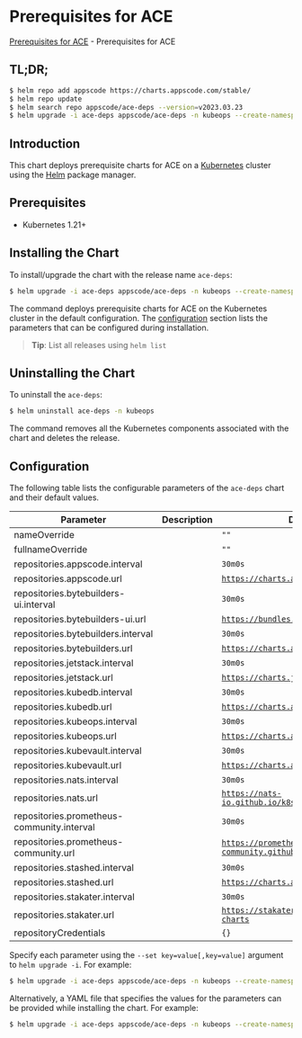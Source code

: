 # Prerequisites for ACE

[Prerequisites for ACE](https://github.com/bytebuilders/installer) - Prerequisites for ACE

## TL;DR;

```bash
$ helm repo add appscode https://charts.appscode.com/stable/
$ helm repo update
$ helm search repo appscode/ace-deps --version=v2023.03.23
$ helm upgrade -i ace-deps appscode/ace-deps -n kubeops --create-namespace --version=v2023.03.23
```

## Introduction

This chart deploys prerequisite charts for ACE on a [Kubernetes](http://kubernetes.io) cluster using the [Helm](https://helm.sh) package manager.

## Prerequisites

- Kubernetes 1.21+

## Installing the Chart

To install/upgrade the chart with the release name `ace-deps`:

```bash
$ helm upgrade -i ace-deps appscode/ace-deps -n kubeops --create-namespace --version=v2023.03.23
```

The command deploys prerequisite charts for ACE on the Kubernetes cluster in the default configuration. The [configuration](#configuration) section lists the parameters that can be configured during installation.

> **Tip**: List all releases using `helm list`

## Uninstalling the Chart

To uninstall the `ace-deps`:

```bash
$ helm uninstall ace-deps -n kubeops
```

The command removes all the Kubernetes components associated with the chart and deletes the release.

## Configuration

The following table lists the configurable parameters of the `ace-deps` chart and their default values.

|                 Parameter                  | Description |                             Default                             |
|--------------------------------------------|-------------|-----------------------------------------------------------------|
| nameOverride                               |             | <code>""</code>                                                 |
| fullnameOverride                           |             | <code>""</code>                                                 |
| repositories.appscode.interval             |             | <code>30m0s</code>                                              |
| repositories.appscode.url                  |             | <code>https://charts.appscode.com/stable/</code>                |
| repositories.bytebuilders-ui.interval      |             | <code>30m0s</code>                                              |
| repositories.bytebuilders-ui.url           |             | <code>https://bundles.byte.builders/ui/</code>                  |
| repositories.bytebuilders.interval         |             | <code>30m0s</code>                                              |
| repositories.bytebuilders.url              |             | <code>https://charts.appscode.com/stable/</code>                |
| repositories.jetstack.interval             |             | <code>30m0s</code>                                              |
| repositories.jetstack.url                  |             | <code>https://charts.jetstack.io</code>                         |
| repositories.kubedb.interval               |             | <code>30m0s</code>                                              |
| repositories.kubedb.url                    |             | <code>https://charts.appscode.com/stable/</code>                |
| repositories.kubeops.interval              |             | <code>30m0s</code>                                              |
| repositories.kubeops.url                   |             | <code>https://charts.appscode.com/stable/</code>                |
| repositories.kubevault.interval            |             | <code>30m0s</code>                                              |
| repositories.kubevault.url                 |             | <code>https://charts.appscode.com/stable/</code>                |
| repositories.nats.interval                 |             | <code>30m0s</code>                                              |
| repositories.nats.url                      |             | <code>https://nats-io.github.io/k8s/helm/charts/</code>         |
| repositories.prometheus-community.interval |             | <code>30m0s</code>                                              |
| repositories.prometheus-community.url      |             | <code>https://prometheus-community.github.io/helm-charts</code> |
| repositories.stashed.interval              |             | <code>30m0s</code>                                              |
| repositories.stashed.url                   |             | <code>https://charts.appscode.com/stable/</code>                |
| repositories.stakater.interval             |             | <code>30m0s</code>                                              |
| repositories.stakater.url                  |             | <code>https://stakater.github.io/stakater-charts</code>         |
| repositoryCredentials                      |             | <code>{}</code>                                                 |


Specify each parameter using the `--set key=value[,key=value]` argument to `helm upgrade -i`. For example:

```bash
$ helm upgrade -i ace-deps appscode/ace-deps -n kubeops --create-namespace --version=v2023.03.23 --set repositories.appscode.interval=30m0s
```

Alternatively, a YAML file that specifies the values for the parameters can be provided while
installing the chart. For example:

```bash
$ helm upgrade -i ace-deps appscode/ace-deps -n kubeops --create-namespace --version=v2023.03.23 --values values.yaml
```
